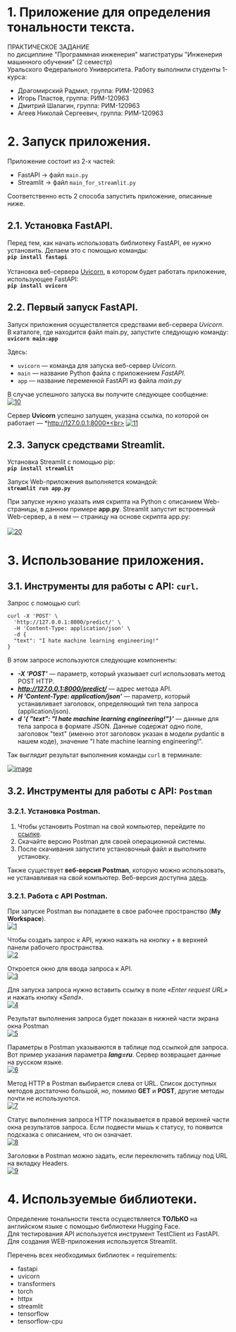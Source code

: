 # 1. Приложение для определения тональности текста.

ПРАКТИЧЕСКОЕ ЗАДАНИЕ<br>по дисциплине "Программная инженерия" магистратуры "Инженерия машинного обучения" (2 семестр)<br>Уральского Федерального Университета. Работу выполнили студенты 1-курса:
- Драгомирский Радмил, группа: РИМ-120963
- Игорь Пластов, группа: РИМ-120963
- Дмитрий Шалагин, группа: РИМ-120963
- Агеев Николай Сергеевич, группа: РИМ-120963 

# 2. Запуск приложения.
Приложение состоит из 2-х частей:
- FastAPI -> файл `main.py`
- Streamlit -> файл `main_for_streamlit.py`

Соответственно есть 2 способа запустить приложение, описанные ниже.

## 2.1. Установка FastAPI.
Перед тем, как начать использовать библиотеку FastAPI, ее нужно установить. Делаем это с помощью команды:<br>
**`pip install fastapi`**<br><br>
Установка веб-сервера [Uvicorn](https://www.uvicorn.org/), в котором будет работать приложение, использующее FastAPI:<br>
**`pip install uvicorn`**
## 2.2. Первый запуск FastAPI.
Запуск приложения осуществляется средствами веб-сервера *Uvicorn*.
В каталоге, где находится файл main.py, запустите следующую команду:<br>
**`uvicorn main:app`**

Здесь:

- `uvicorn` — команда для запуска веб-сервер *Uvicorn.*
- `main` — название Python файла с приложением *FastAPI.*
- `app` — название переменной FastAPI из файла *main.py*

В случае успешного запуска вы получите следующее сообщение:<br>
<a href="https://ibb.co/J2T5TtR"><img src="https://i.ibb.co/sQ4y4Rv/10.png" alt="10" border="0"></a>

Сервер **Uvicorn** успешно запущен, указана ссылка, по которой он работает — *http://127.0.0.1:8000*<br>
<a href="https://ibb.co/PNK41mb"><img src="https://i.ibb.co/MsrpP2j/11.png" alt="11" border="0"></a>

## 2.3. Запуск средствами Streamlit.

Установка Streamlit с помощью pip:<br>
**`pip install streamlit`**<br>

Запуск Web-приложения выполняется командой:<br>
**`streamlit run app.py`**<br>

При запуске нужно указать имя скрипта на Python с описанием Web-страницы, в данном примере **app.py**. Streamlit запустит встроенный Web-сервер, а в нем — страницу на основе скрипта app.py:<br><br>
<a href="https://ibb.co/V3Gj0P3"><img src="https://i.ibb.co/st4mpMt/20.png" alt="20" border="0"></a>

# 3. Использование приложения.
## 3.1. Инструменты для работы с API: `curl`.
Запрос с помощью curl:

```
curl -X 'POST' \
  'http://127.0.0.1:8000/predict/' \
  -H 'Content-Type: application/json' \
  -d {
  "text": "I hate machine learning engineering!"
}
```

В этом запросе используются следующие компоненты:

- ***-X 'POST'*** — параметр, который указывает curl использовать метод POST HTTP.
- ***http://127.0.0.1:8000/predict/*** — адрес метода API.
- ***H 'Content-Type: application/json'*** — параметр, который устанавливает заголовок, определяющий тип тела запроса (application/json).
- ***d '{ "text": "I hate machine learning engineering!"}'*** — данные для тела запроса в формате JSON. Данные содержат одно поле, заголовок "text" (именно этот заголовок указан в модели pydantic в нашем коде), значение  "I hate machine learning engineering!".

Так выглядит результат выполнения команды `curl` в терминале:

<a href="https://ibb.co/Fnn15dL"><img src="https://i.ibb.co/TrrG4Nx/image.png" alt="image" border="0"></a>

## 3.2. Инструменты для работы с API: `Postman`
### 3.2.1. Установка Postman.
1. Чтобы установить Postman на свой компьютер, перейдите по [ссылке](https://www.postman.com/downloads/).
2. Скачайте версию Postman для своей операционной системы.
3. После скачивания запустите установочный файл и выполните установку.

Также существует **веб-версия Postman**, которую можно использовать, не устанавливая на свой компьютер. Веб-версия доступна [здесь](https://identity.getpostman.com/login?continue=https%3A%2F%2Fweb.postman.co%2F).

### 3.2.1. Работа с API Postman.
При запуске Postman вы попадаете в свое рабочее пространство (**My Workspace**).<br>
<a href="https://ibb.co/G3kL0LH"><img src="https://i.ibb.co/M5p4s4B/1.png" alt="1" border="0"></a>

Чтобы создать запрос к API, нужно нажать на кнопку + в верхней панели рабочего пространства.<br> 
<a href="https://ibb.co/ckH8QVR"><img src="https://i.ibb.co/q7fgpVh/2.png" alt="2" border="0"></a>

Откроется окно для ввода запроса к API.<br>
<a href="https://ibb.co/ZHgXRf5"><img src="https://i.ibb.co/k3DBVGj/3.png" alt="3" border="0"></a>

Для запуска запроса нужно вставить ссылку в поле *«Enter request URL»* и нажать кнопку *«Send»*. <br>
<a href="https://ibb.co/nRWn9Qm"><img src="https://i.ibb.co/g6nPNt9/4.png" alt="4" border="0"></a>

Результат выполнения запроса будет показан в нижней части экрана окна Postman<br>
<a href="https://ibb.co/C9tb36Z"><img src="https://i.ibb.co/wQLSF7X/5.png" alt="5" border="0"></a>

Параметры в Postman указываются в таблице под ссылкой для запроса. Вот пример указания параметра ***lang=ru***.  Сервер возвращает данные на русском языке.<br>
<a href="https://ibb.co/Mgb8gSy"><img src="https://i.ibb.co/K5YN5hc/6.png" alt="6" border="0"></a>

Метод HTTP в Postman выбирается слева от URL. Список доступных методов достаточно большой, но, помимо **GET** и **POST**, другие методы почти не используются.<br>
<a href="https://ibb.co/HgcbqDt"><img src="https://i.ibb.co/h8G4VRB/7.png" alt="7" border="0"></a>

Статус выполнения запроса HTTP показывается в правой верхней части окна результатов запроса. Если подвести мышь к статусу, то появится подсказка с описанием, что он означает.<br>
<a href="https://ibb.co/C22W3f6"><img src="https://i.ibb.co/GTTF4q9/8.png" alt="8" border="0"></a>

Заголовки в Postman можно задать, если переключить таблицу под URL на вкладку Headers.<br>
<a href="https://ibb.co/4jXzxKr"><img src="https://i.ibb.co/CnYgFmG/9.png" alt="9" border="0"></a>


# 4. Используемые библиотеки.
Определение тональности текста осуществляется **ТОЛЬКО** на английском языке с помощью библиотеки Hugging Face.<br>
Для тестирования API используется инструмент TestClient из FastAPI.<br>
Для создания WEB-приложения используется Streamlit.

Перечень всех необходимых библиотек = requirements:
- fastapi
- uvicorn
- transformers
- torch
- httpx
- streamlit
- tensorflow
- tensorflow-cpu
